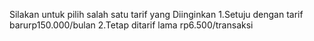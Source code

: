 Silakan untuk pilih salah satu tarif yang
Diinginkan
1.Setuju dengan tarif barurp150.000/bulan
2.Tetap ditarif lama rp6.500/transaksi
